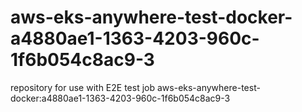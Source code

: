 # aws-eks-anywhere-test-docker-a4880ae1-1363-4203-960c-1f6b054c8ac9-3
repository for use with E2E test job aws-eks-anywhere-test-docker:a4880ae1-1363-4203-960c-1f6b054c8ac9-3
